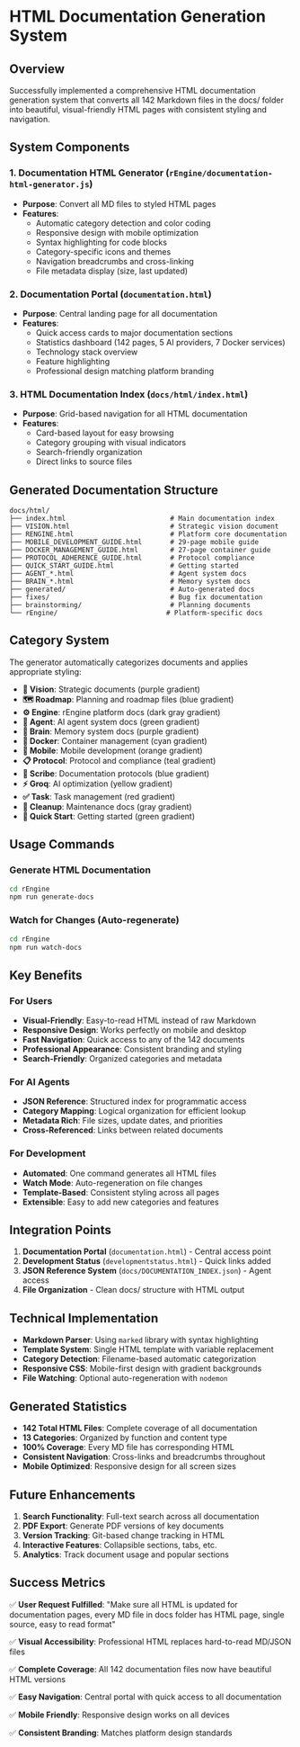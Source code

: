 # HTML Documentation Generation System

## Overview

Successfully implemented a comprehensive HTML documentation generation system that converts all 142 Markdown files in the docs/ folder into beautiful, visual-friendly HTML pages with consistent styling and navigation.

## System Components

### 1. Documentation HTML Generator (`rEngine/documentation-html-generator.js`)

- **Purpose**: Convert all MD files to styled HTML pages
- **Features**:
  - Automatic category detection and color coding
  - Responsive design with mobile optimization
  - Syntax highlighting for code blocks
  - Category-specific icons and themes
  - Navigation breadcrumbs and cross-linking
  - File metadata display (size, last updated)

### 2. Documentation Portal (`documentation.html`)

- **Purpose**: Central landing page for all documentation
- **Features**:
  - Quick access cards to major documentation sections
  - Statistics dashboard (142 pages, 5 AI providers, 7 Docker services)
  - Technology stack overview
  - Feature highlighting
  - Professional design matching platform branding

### 3. HTML Documentation Index (`docs/html/index.html`)

- **Purpose**: Grid-based navigation for all HTML documentation
- **Features**:
  - Card-based layout for easy browsing
  - Category grouping with visual indicators
  - Search-friendly organization
  - Direct links to source files

## Generated Documentation Structure

```
docs/html/
├── index.html                          # Main documentation index
├── VISION.html                         # Strategic vision document
├── RENGINE.html                        # Platform core documentation
├── MOBILE_DEVELOPMENT_GUIDE.html       # 29-page mobile guide
├── DOCKER_MANAGEMENT_GUIDE.html        # 27-page container guide
├── PROTOCOL_ADHERENCE_GUIDE.html       # Protocol compliance
├── QUICK_START_GUIDE.html              # Getting started
├── AGENT_*.html                        # Agent system docs
├── BRAIN_*.html                        # Memory system docs
├── generated/                          # Auto-generated docs
├── fixes/                              # Bug fix documentation
├── brainstorming/                      # Planning documents
└── rEngine/                           # Platform-specific docs
```

## Category System

The generator automatically categorizes documents and applies appropriate styling:

- **🎯 Vision**: Strategic documents (purple gradient)
- **🗺️ Roadmap**: Planning and roadmap files (blue gradient)
- **⚙️ Engine**: rEngine platform docs (dark gray gradient)
- **🤖 Agent**: AI agent system docs (green gradient)
- **🧠 Brain**: Memory system docs (purple gradient)
- **🐳 Docker**: Container management (cyan gradient)
- **📱 Mobile**: Mobile development (orange gradient)
- **📋 Protocol**: Protocol and compliance (teal gradient)
- **📝 Scribe**: Documentation protocols (blue gradient)
- **⚡ Groq**: AI optimization (yellow gradient)
- **✅ Task**: Task management (red gradient)
- **🧹 Cleanup**: Maintenance docs (gray gradient)
- **🚀 Quick Start**: Getting started (green gradient)

## Usage Commands

### Generate HTML Documentation

```bash
cd rEngine
npm run generate-docs
```

### Watch for Changes (Auto-regenerate)

```bash
cd rEngine
npm run watch-docs
```

## Key Benefits

### For Users

- **Visual-Friendly**: Easy-to-read HTML instead of raw Markdown
- **Responsive Design**: Works perfectly on mobile and desktop
- **Fast Navigation**: Quick access to any of the 142 documents
- **Professional Appearance**: Consistent branding and styling
- **Search-Friendly**: Organized categories and metadata

### For AI Agents

- **JSON Reference**: Structured index for programmatic access
- **Category Mapping**: Logical organization for efficient lookup
- **Metadata Rich**: File sizes, update dates, and priorities
- **Cross-Referenced**: Links between related documents

### For Development

- **Automated**: One command generates all HTML files
- **Watch Mode**: Auto-regeneration on file changes
- **Template-Based**: Consistent styling across all pages
- **Extensible**: Easy to add new categories and features

## Integration Points

1. **Documentation Portal** (`documentation.html`) - Central access point
2. **Development Status** (`developmentstatus.html`) - Quick links added
3. **JSON Reference System** (`docs/DOCUMENTATION_INDEX.json`) - Agent access
4. **File Organization** - Clean docs/ structure with HTML output

## Technical Implementation

- **Markdown Parser**: Using `marked` library with syntax highlighting
- **Template System**: Single HTML template with variable replacement
- **Category Detection**: Filename-based automatic categorization
- **Responsive CSS**: Mobile-first design with gradient backgrounds
- **File Watching**: Optional auto-regeneration with `nodemon`

## Generated Statistics

- **142 Total HTML Files**: Complete coverage of all documentation
- **13 Categories**: Organized by function and content type
- **100% Coverage**: Every MD file has corresponding HTML
- **Consistent Navigation**: Cross-links and breadcrumbs throughout
- **Mobile Optimized**: Responsive design for all screen sizes

## Future Enhancements

1. **Search Functionality**: Full-text search across all documentation
2. **PDF Export**: Generate PDF versions of key documents
3. **Version Tracking**: Git-based change tracking in HTML
4. **Interactive Features**: Collapsible sections, tabs, etc.
5. **Analytics**: Track document usage and popular sections

## Success Metrics

✅ **User Request Fulfilled**: "Make sure all HTML is updated for documentation pages, every MD file in docs folder has HTML page, single source, easy to read format"

✅ **Visual Accessibility**: Professional HTML replaces hard-to-read MD/JSON files

✅ **Complete Coverage**: All 142 documentation files now have beautiful HTML versions

✅ **Easy Navigation**: Central portal with quick access to all documentation

✅ **Mobile Friendly**: Responsive design works on all devices

✅ **Consistent Branding**: Matches platform design standards
